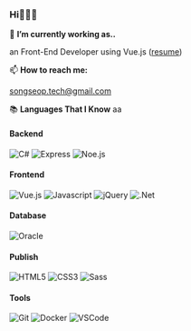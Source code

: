 
### Hi👋👋👋

  🔭 **I’m currently working as..**
  
  an Front-End Developer using Vue.js ([resume](motion주소..))
  
  📫 **How to reach me:**

  songseop.tech@gmail.com

  📚 **Languages That I Know**
aa
  #### Backend
  ![C#](https://img.shields.io/badge/C#-41B883?logo=CSharp&logoColor=black&style=flat)
  ![Express]()
  ![Noe.js]()

  #### Frontend
  ![Vue.js](https://img.shields.io/badge/Vuejs-41B883?logo=Vuejs&logoColor=black&style=flat)
  ![Javascript](https://img.shields.io/badge/JavaScript-F7DF1E?logo=JavaScript&logoColor=black&style=flat)
  ![jQuery](https://img.shields.io/badge/jQuery-0769AD?logo=jQuery&logoColor=white&style=flat)
  ![.Net](https://img.shields.io/badge/jQuery-0769AD?logo=.NET&logoColor=white&style=flat)

  #### Database
  ![Oracle](https://img.shields.io/badge/MySQL-4479A1?logo=MySQL&logoColor=white&style=flat)

  #### Publish
  ![HTML5](https://img.shields.io/badge/HTML5-E34F26?logo=HTML5&logoColor=white&style=flat)
  ![CSS3](https://img.shields.io/badge/CSS3-157286?logo=CSS3&logoColor=white&style=flat)
  ![Sass](https://img.shields.io/badge/Sass-CC6699?logo=Sass&logoColor=white&style=flat)


  #### Tools
  ![Git](https://img.shields.io/badge/Git-F05032?logo=Git&logoColor=white&style=flat)
  ![Docker](https://img.shields.io/badge/Docker-2496ED?logo=Docker&logoColor=white&style=flat)
  ![VSCode](https://img.shields.io/badge/VSCode-007ACC?logo=Visual%20Studio%20Code&logoColor=white&style=flat)


